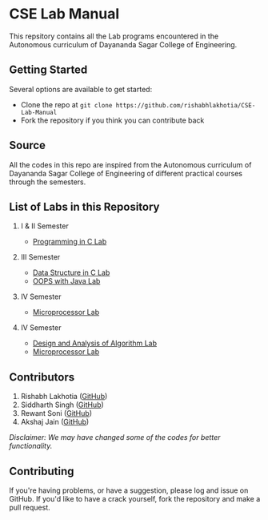 # CSE Lab Manual
This repsitory contains all the Lab programs encountered in the Autonomous curriculum of Dayananda Sagar College of Engineering.

## Getting Started
Several options are available to get started:
* Clone the repo at `git clone https://github.com/rishabhlakhotia/CSE-Lab-Manual`
* Fork the repository if you think you can contribute back

## Source
All the codes in this repo are inspired from the Autonomous curriculum of Dayananda Sagar College of Engineering of different practical courses through the semesters.

## List of Labs in this Repository
1. I & II Semester
   * [Programming in C Lab](/I%20%26%20II%20Semester/Programming-in-C)

2. III Semester
   * [Data Structure in C Lab](/III%20Semester/Data-Structure-in-C)
   * [OOPS with Java Lab](/III%20Semester/OOPS-With-Java)
   
3. IV Semester
   * [Microprocessor Lab](/IV%20Semester/Microprocessor_Lab)

3. IV Semester
    * [Design and Analysis of Algorithm Lab](/IV%20Semester/ADA_Lab)
    * [Microprocessor Lab](/IV%20Semester/Microprocessor_Lab)


## Contributors
1. Rishabh Lakhotia ([GitHub](https://github.com/rishabhlakhotia))
2. Siddharth Singh ([GitHub](https://github.com/cddharthsingh))
3. Rewant Soni ([GitHub](https://github.com/rewantsoni))
4. Akshaj Jain ([GitHub](https://github.com/aksj98))

*Disclaimer: We may have changed some of the codes for better functionality.*

## Contributing
If you're having problems, or have a suggestion, please log and issue on GitHub. If you'd like to have a crack yourself, fork the repository and make a pull request.

